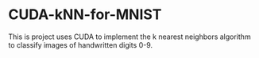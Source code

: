 # CUDA-kNN-for-MNIST
This is project uses CUDA to implement the k nearest neighbors algorithm to classify images of handwritten digits 0-9.
